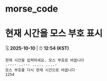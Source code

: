 # morse_code
# 현재 시간을 모스 부호 표시
<!-- MORSE_TIME_START -->
🗓️ **2025-10-10** | ⏰ **12:54 (KST)**

```
현재 시간을 입력하세요. 모스 부호로 바꿉니다
.---- ..--- ..... ....-
모스 부호를 다시 현재 시간으로 바꿉니다
1254
```
<!-- MORSE_TIME_END -->
